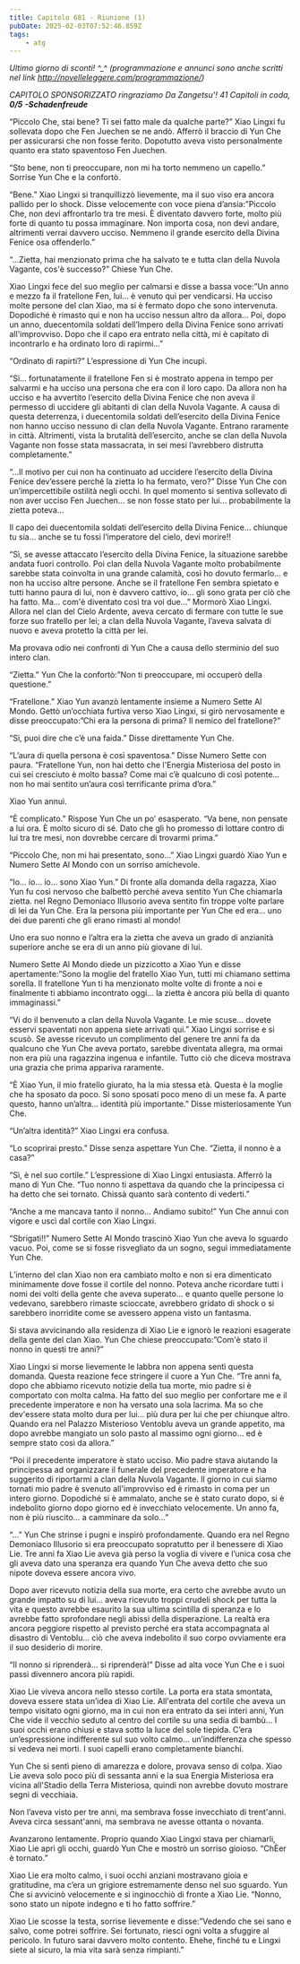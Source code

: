 ```yaml
---
title: Capitolo 681 - Riunione (1)
pubDate: 2025-02-03T07:52:46.859Z
tags:
    - atg
---
```



<em>Ultimo giorno di sconti! ^_^ (programmazione e annunci sono anche scritti nel link http://novelleleggere.com/programmazione/)</em>


<em>CAPITOLO SPONSORIZZATO ringraziamo Da Zangetsu'!</em>
<em>41 Capitoli in coda, <strong>0/5</strong></em>
<em><strong>-Schadenfreude</strong></em>


“Piccolo Che, stai bene? Ti sei fatto male da qualche parte?” Xiao Lingxi fu sollevata dopo che Fen Juechen se ne andò. Afferrò il braccio di Yun Che per assicurarsi che non fosse ferito. Dopotutto aveva visto personalmente quanto era stato spaventoso Fen Juechen.


“Sto bene, non ti preoccupare, non mi ha torto nemmeno un capello.” Sorrise Yun Che e la confortò.


“Bene.” Xiao Lingxi si tranquillizzò lievemente, ma il suo viso era ancora pallido per lo shock. Disse velocemente con voce piena d’ansia:”Piccolo Che, non devi affrontarlo tra tre mesi. È diventato davvero forte, molto più forte di quanto tu possa immaginare. Non importa cosa, non devi andare, altrimenti verrai davvero ucciso. Nemmeno il grande esercito della Divina Fenice osa offenderlo.”


“...Zietta, hai menzionato prima che ha salvato te e tutta clan della Nuvola Vagante, cos'è successo?” Chiese Yun Che.


Xiao Lingxi fece del suo meglio per calmarsi e disse a bassa voce:”Un anno e mezzo fa il fratellone Fen, lui… è venuto qui per vendicarsi. Ha ucciso molte persone del clan Xiao, ma si è fermato dopo che sono intervenuta. Dopodiché è rimasto qui e non ha ucciso nessun altro da allora… Poi, dopo un anno, duecentomila soldati dell’Impero della Divina Fenice sono arrivati all'improvviso. Dopo che il capo era entrato nella città, mi è capitato di incontrarlo e ha ordinato loro di rapirmi…”


“Ordinato di rapirti?” L’espressione di Yun Che incupì.


“Sì… fortunatamente il fratellone Fen si è mostrato appena in tempo per salvarmi e ha ucciso una persona che era con il loro capo. Da allora non ha ucciso e ha avvertito l’esercito della Divina Fenice che non aveva il permesso di uccidere gli abitanti di clan della Nuvola Vagante. A causa di questa deterrenza, i duecentomila soldati dell’esercito della Divina Fenice non hanno ucciso nessuno di clan della Nuvola Vagante. Entrano raramente in città. Altrimenti, vista la brutalità dell’esercito, anche se clan della Nuvola Vagante non fosse stata massacrata, in sei mesi l’avrebbero distrutta completamente.”


“...Il motivo per cui non ha continuato ad uccidere l’esercito della Divina Fenice dev’essere perché la zietta lo ha fermato, vero?” Disse Yun Che con un’impercettibile ostilità negli occhi. In quel momento si sentiva sollevato di non aver ucciso Fen Juechen… se non fosse stato per lui… probabilmente la zietta poteva…


Il capo dei duecentomila soldati dell’esercito della Divina Fenice… chiunque tu sia… anche se tu fossi l’imperatore del cielo, devi morire!!


“Sì, se avesse attaccato l’esercito della Divina Fenice, la situazione sarebbe andata fuori controllo. Poi clan della Nuvola Vagante molto probabilmente sarebbe stata coinvolta in una grande calamità, così ho dovuto fermarlo… e non ha ucciso altre persone. Anche se il fratellone Fen sembra spietato e tutti hanno paura di lui, non è davvero cattivo, io… gli sono grata per ciò che ha fatto. Ma… com'è diventato così tra voi due…” Mormorò Xiao Lingxi. Allora nel clan del Cielo Ardente, aveva cercato di fermare con tutte le sue forze suo fratello per lei; a clan della Nuvola Vagante, l’aveva salvata di nuovo e aveva protetto la città per lei.


Ma provava odio nei confronti di Yun Che a causa dello sterminio del suo intero clan.


“Zietta.” Yun Che la confortò:”Non ti preoccupare, mi occuperò della questione.”


“Fratellone.” Xiao Yun avanzò lentamente insieme a Numero Sette Al Mondo. Gettò un’occhiata furtiva verso Xiao Lingxi, si girò nervosamente e disse preoccupato:”Chi era la persona di prima? Il nemico del fratellone?”


“Sì, puoi dire che c’è una faida.” Disse direttamente Yun Che.


“L’aura di quella persona è così spaventosa.” Disse Numero Sette con paura. “Fratellone Yun, non hai detto che l'Energia Misteriosa del posto in cui sei cresciuto è molto bassa? Come mai c’è qualcuno di così potente… non ho mai sentito un’aura così terrificante prima d’ora.”


Xiao Yun annuì.


“È complicato.” Rispose Yun Che un po’ esasperato. “Va bene, non pensate a lui ora. È molto sicuro di sé. Dato che gli ho promesso di lottare contro di lui tra tre mesi, non dovrebbe cercare di trovarmi prima.”


“Piccolo Che, non mi hai presentato, sono…” Xiao Lingxi guardò Xiao Yun e Numero Sette Al Mondo con un sorriso amichevole.


“Io… io… io… sono Xiao Yun.” Di fronte alla domanda della ragazza, Xiao Yun fu così nervoso che balbettò perché aveva sentito Yun Che chiamarla zietta. nel Regno Demoniaco Illusorio aveva sentito fin troppe volte parlare di lei da Yun Che. Era la persona più importante per Yun Che ed era… uno dei due parenti che gli erano rimasti al mondo!


Uno era suo nonno e l’altra era la zietta che aveva un grado di anzianità superiore anche se era di un anno più giovane di lui.


Numero Sette Al Mondo diede un pizzicotto a Xiao Yun e disse apertamente:”Sono la moglie del fratello Xiao Yun, tutti mi chiamano settima sorella. Il fratellone Yun ti ha menzionato molte volte di fronte a noi e finalmente ti abbiamo incontrato oggi… la zietta è ancora più bella di quanto immaginassi.”


“Vi do il benvenuto a clan della Nuvola Vagante. Le mie scuse… dovete esservi spaventati non appena siete arrivati qui.” Xiao Lingxi sorrise e si scusò. Se avesse ricevuto un complimento del genere tre anni fa da qualcuno che Yun Che aveva portato, sarebbe diventata allegra, ma ormai non era più una ragazzina ingenua e infantile. Tutto ciò che diceva mostrava una grazia che prima appariva raramente.


“È Xiao Yun, il mio fratello giurato, ha la mia stessa età. Questa è la moglie che ha sposato da poco. Si sono sposati poco meno di un mese fa. A parte questo, hanno un’altra… identità più importante.” Disse misteriosamente Yun Che.


“Un’altra identità?” Xiao Lingxi era confusa.


“Lo scoprirai presto.” Disse senza aspettare Yun Che. “Zietta, il nonno è a casa?”


“Sì, è nel suo cortile.” L’espressione di Xiao Lingxi entusiasta. Afferrò la mano di Yun Che. “Tuo nonno ti aspettava da quando che la principessa ci ha detto che sei tornato. Chissà quanto sarà contento di vederti.”


“Anche a me mancava tanto il nonno… Andiamo subito!” Yun Che annuì con vigore e uscì dal cortile con Xiao Lingxi.


“Sbrigati!!” Numero Sette Al Mondo trascinò Xiao Yun che aveva lo sguardo vacuo. Poi, come se si fosse risvegliato da un sogno, seguì immediatamente Yun Che.


L’interno del clan Xiao non era cambiato molto e non si era dimenticato minimamente dove fosse il cortile del nonno. Poteva anche ricordare tutti i nomi dei volti della gente che aveva superato… e quanto quelle persone lo vedevano, sarebbero rimaste scioccate, avrebbero gridato di shock o si sarebbero inorridite come se avessero appena visto un fantasma.


Si stava avvicinando alla residenza di Xiao Lie e ignorò le reazioni esagerate della gente del clan Xiao. Yun Che chiese preoccupato:”Com'è stato il nonno in questi tre anni?”


Xiao Lingxi si morse lievemente le labbra non appena sentì questa domanda. Questa reazione fece stringere il cuore a Yun Che. “Tre anni fa, dopo che abbiamo ricevuto notizie della tua morte, mio padre si è comportato con molta calma. Ha fatto del suo meglio per confortare me e il precedente imperatore e non ha versato una sola lacrima. Ma so che dev'essere stata molto dura per lui… più dura per lui che per chiunque altro. Quando era nel Palazzo Misterioso Ventoblu aveva un grande appetito, ma dopo avrebbe mangiato un solo pasto al massimo ogni giorno… ed è sempre stato così da allora.”


“Poi il precedente imperatore è stato ucciso. Mio padre stava aiutando la principessa ad organizzare il funerale del precedente imperatore e ha suggerito di riportarmi a clan della Nuvola Vagante. Il giorno in cui siamo tornati mio padre è svenuto all'improvviso ed è rimasto in coma per un intero giorno. Dopodiché si è ammalato, anche se è stato curato dopo, si è indebolito giorno dopo giorno ed è invecchiato velocemente. Un anno fa, non è più riuscito… a camminare da solo…”


“...” Yun Che strinse i pugni e inspirò profondamente. Quando era nel Regno Demoniaco Illusorio si era preoccupato sopratutto per il benessere di Xiao Lie. Tre anni fa Xiao Lie aveva già perso la voglia di vivere e l’unica cosa che gli aveva dato una speranza era quando Yun Che aveva detto che suo nipote doveva essere ancora vivo.


Dopo aver ricevuto notizia della sua morte, era certo che avrebbe avuto un grande impatto su di lui... aveva ricevuto troppi crudeli shock per tutta la vita e questo avrebbe esaurito la sua ultima scintilla di speranza e lo avrebbe fatto sprofondare negli abissi della disperazione. La realtà era ancora peggiore rispetto al previsto perché era stata accompagnata al disastro di Ventoblu...  ciò che aveva indebolito il suo corpo ovviamente era il suo desiderio di morire.


“Il nonno si riprenderà… si riprenderà!” Disse ad alta voce Yun Che e i suoi passi divennero ancora più rapidi.


Xiao Lie viveva ancora nello stesso cortile. La porta era stata smontata, doveva essere stata un’idea di Xiao Lie. All'entrata del cortile che aveva un tempo visitato ogni giorno, ma in cui non era entrato da sei interi anni, Yun Che vide il vecchio seduto al centro del cortile su una sedia di bambù… I suoi occhi erano chiusi e stava sotto la luce del sole tiepida. C’era un’espressione indifferente sul suo volto calmo… un’indifferenza che spesso si vedeva nei morti. I suoi capelli erano completamente bianchi.


Yun Che si sentì pieno di amarezza e dolore, provava senso di colpa. Xiao Lie aveva solo poco più di sessanta anni e la sua Energia Misteriosa era vicina all'Stadio della Terra Misteriosa, quindi non avrebbe dovuto mostrare segni di vecchiaia.


Non l’aveva visto per tre anni, ma sembrava fosse invecchiato di trent'anni. Aveva circa sessant'anni, ma sembrava ne avesse ottanta o novanta.


Avanzarono lentamente. Proprio quando Xiao Lingxi stava per chiamarli, Xiao Lie aprì gli occhi, guardò Yun Che e mostrò un sorriso gioioso. “ChÈer è tornato.”


Xiao Lie era molto calmo, i suoi occhi anziani mostravano gioia e gratitudine, ma c’era un grigiore estremamente denso nel suo sguardo. Yun Che si avvicinò velocemente e si inginocchiò di fronte a Xiao Lie. “Nonno, sono stato un nipote indegno e ti ho fatto soffrire.”


Xiao Lie scosse la testa, sorrise lievemente e disse:”Vedendo che sei sano e salvo, come potrei soffrire. Sei fortunato, riesci ogni volta a sfuggire al pericolo. In futuro sarai davvero molto contento. Ehehe, finché tu e Lingxi siete al sicuro, la mia vita sarà senza rimpianti.”
                                


                                



